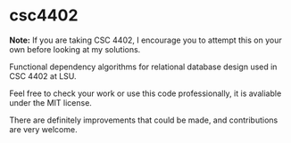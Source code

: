 csc4402
=======

**Note:** If you are taking CSC 4402, I encourage you to attempt this on your own before looking at my solutions. 

Functional dependency algorithms for relational database design used in CSC 4402 at LSU.

Feel free to check your work or use this code professionally, it is avaliable under the MIT license.

There are definitely improvements that could be made, and contributions are very welcome.
